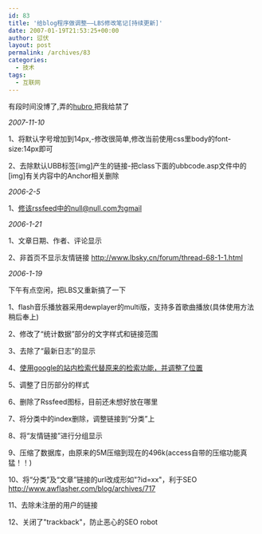 ```yaml
---
id: 83
title: '给blog程序做调整——LBS修改笔记[持续更新]'
date: 2007-01-19T21:53:25+00:00
author: 愆伏
layout: post
permalink: /archives/83
categories:
  - 技术
tags:
  - 互联网
---
```

有段时间没博了,弄的<a href="http://feed.hubro.net/" title="http://feed.hubro.net/" target="_blank">hubro </a>把我给禁了
  
_2007-11-10_
  
1、将默认字号增加到14px,-修改很简单,修改当前使用css里body的font-size:14px即可
  
2、去除默认UBB标签[img]产生的链接-把class下面的ubbcode.asp文件中的[img]有关内容中的Anchor相关删除

_2006-2-5_
  
1、修该rssfeed中的null@null.com为gmail

_2006-1-21_
  
1、文章日期、作者、评论显示
  
2、非首页不显示友情链接 <a href="http://www.lbsky.cn/forum/thread-68-1-1.html" title="http://www.lbsky.cn/forum/thread-68-1-1.html" target="_blank">http://www.lbsky.cn/forum/thread-68-1-1.html</a>

_2006-1-19_
  
下午有点空闲，把LBS又重新搞了一下
  
1、flash音乐播放器采用dewplayer的multi版，支持多首歌曲播放(具体使用方法稍后奉上)
  
<!--more-->2、修改了“统计数据”部分的文字样式和链接范围


  
3、去除了“最新日志”的显示
  
4、[使用google的站内检索代替原来的检索功能，并调整了位置](/archives/87) 
  
5、调整了日历部分的样式
  
6、删除了Rssfeed图标，目前还未想好放在哪里
  
7、将分类中的index删除，调整链接到“分类”上
  
8、将“友情链接”进行分组显示
  
9、压缩了数据库，由原来的5M压缩到现在的496k(access自带的压缩功能真猛！！)
  
10、将“分类”及“文章”链接的url改成形如"?id=xx"，利于SEO <a href="http://www.awflasher.com/blog/archives/717" title="http://www.awflasher.com/blog/archives/717" target="_blank">http://www.awflasher.com/blog/archives/717</a>
  
11、去除未注册的用户的链接
  
12、关闭了"trackback"，防止恶心的SEO robot